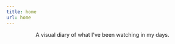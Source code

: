 ```yaml
---
title: home
url: home
---
```


<div align="center">
	<p>
        A visual diary of what I've been watching in my days.
	</p>
</div>


